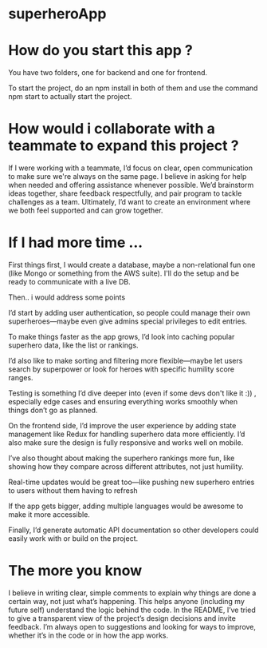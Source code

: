 # superheroApp

# How do you start this app ? 
You have two folders, one for backend and one for frontend. 

To start the project, do an npm install in both of them and use the command npm start to actually start the project.

# How would i collaborate with a teammate to expand this project ?

If I were working with a teammate, I’d focus on clear, open communication to make sure we're always on the same page. I believe in asking for help when needed and offering assistance whenever possible. We’d brainstorm ideas together, share feedback respectfully, and pair program to tackle challenges as a team. Ultimately, I’d want to create an environment where we both feel supported and can grow together.

# If I had more time ...

First things first, I would create a database, maybe a non-relational fun one (like Mongo or something from the AWS suite). I'll do the setup and be ready to communicate with a live DB.

Then.. i would address some points

I’d start by adding user authentication, so people could manage their own superheroes—maybe even give admins special privileges to edit entries.

To make things faster as the app grows, I’d look into caching popular superhero data, like the list or rankings.

I’d also like to make sorting and filtering more flexible—maybe let users search by superpower or look for heroes with specific humility score ranges.

Testing is something I’d dive deeper into (even if some devs don't like it :)) , especially edge cases and ensuring everything works smoothly when things don’t go as planned.

On the frontend side, I’d improve the user experience by adding state management like Redux for handling superhero data more efficiently. I’d also make sure the design is fully responsive and works well on mobile.

I’ve also thought about making the superhero rankings more fun, like showing how they compare across different attributes, not just humility.

Real-time updates would be great too—like pushing new superhero entries to users without them having to refresh

If the app gets bigger, adding multiple languages would be awesome to make it more accessible.

Finally, I’d generate automatic API documentation so other developers could easily work with or build on the project.

# The more you know
I believe in writing clear, simple comments to explain why things are done a certain way, not just what’s happening. This helps anyone (including my future self) understand the logic behind the code. In the README, I’ve tried to give a transparent view of the project’s design decisions and invite feedback. I’m always open to suggestions and looking for ways to improve, whether it’s in the code or in how the app works.